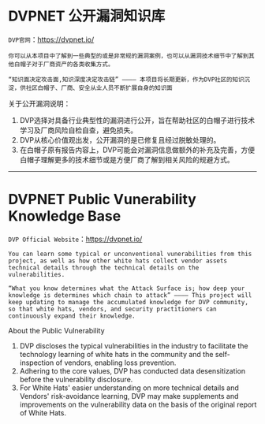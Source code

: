 # DVPNET 公开漏洞知识库

`DVP官网`：https://dvpnet.io/



`你可以从本项目中了解到一些典型的或是非常规的漏洞案例，也可以从漏洞技术细节中了解到其他白帽子对于厂商资产的各类收集方式。`

`“知识面决定攻击面,知识深度决定攻击链” ————
本项目将长期更新，作为DVP社区的知识沉淀，供社区白帽子、厂商、安全从业人员不断扩展自身的知识面`


关于公开漏洞说明：
1. DVP选择对具备行业典型性的漏洞进行公开，旨在帮助社区的白帽子进行技术学习及厂商风险自检自查，避免损失。
2. DVP从核心价值观出发，公开漏洞的是已修复且经过脱敏处理的。
3. 在白帽子原有报告内容上，DVP可能会对漏洞信息做额外的补充及完善，方便白帽子理解更多的技术细节或是方便厂商了解到相关风险的规避方式。

***
# DVPNET Public Vunerability Knowledge Base

`DVP Official Website`：https://dvpnet.io/



`You can learn some typical or unconventional vunerabilities from this project, as well as how other white hats collect vendor assets  technical details through the technical details on the vulnerabilities.
`

`“What you know determines what the Attack Surface is; how deep your knowledge is determines which chain to attack” ————
This project will keep updating to manage the accumulated knowledge for DVP community,  so that white hats, vendors, and security practitioners can continuously expand their knowledge.
`


About the Public Vulnerability
1. DVP discloses the typical vulnerabilities in the industry to facilitate the technology learning of white hats in the community and the self-inspection of vendors, enabling loss prevention.
2. Adhering to the core values, DVP has conducted data desensitization before the vulnerability disclosure.
3. For White Hats' easier understanding on more technical details and Vendors' risk-avoidance learning, DVP may make supplements and improvements on the vulnerability data on the basis of the original report of White Hats.

